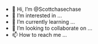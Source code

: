 - 👋 Hi, I’m @Scottchasechase
- 👀 I’m interested in ...
- 🌱 I’m currently learning ...
- 💞️ I’m looking to collaborate on ...
- 📫 How to reach me ...

<!---
Scottchasechase/Scottchasechase is a ✨ special ✨ repository because its `README.md` (this file) appears on your GitHub profile.
You can click the Preview link to take a look at your changes.
--->
